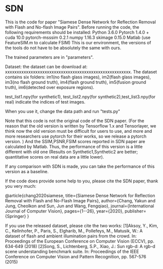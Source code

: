 # SDN
This is the code for paper "Siamese Dense Network for Reflection Removal with Flash and No-flash Image Pairs".  Before running the code, the following requirements should be installed:
Python 3.6.0
Pytorch 1.4.0 + cuda 10.0
pytorch-msssim 0.2.1
numpy 1.16.3 
skimage 0.15.0
Matlab (use FeatureSIM.m to calculate FSIM)
This is our environment, the versions of the tools do not have to be absolutely the same with ours. 

The trained parameters are in "parameters".

Dataset: the dataset can be download at: xxxxxxxxxxxxxxxxxxxxxxxxxxxxxxxxxxxxxxxxxxxxxxxxxxxxxx. The dataset contains six folders: im1(no flash glass images), im2(flash glass images), im3(no flash ground truth), im4(flash ground truth), im5(fusion ground truth), im6(detected over exposure regions). 

test_list1.npy(for synthetic1), test_list2.npy(for synthetic2),test_list3.npy(for real) indicate the indices of test images.

When you use it, change the data path and run "tests.py"

Note that this code is not the original code of the SDN paper. (For the reason that the old version is written by Tensorflow 1.x and Tensorlayer, we think now the old version must be difficult for users to use, and more and more researchers use pytorch for their works, so we release a pytorch version. )  And the SSIM,PSNR,FSIM  scores reported in SDN paper are calculated by Matlab. Thus, the performance of this version is a little different with old one (Results on Synthetic1,Synthetic2 are better; quantitative scores on real data are a little lower).  

If any comparison with SDN is made, you can take the performance of this version as a baseline.  

If the code does  provide some help to you, please cite the SDN paper, thank you very much:

@article{chang2020siamese,
  title={Siamese Dense Network for Reflection Removal with Flash and No-Flash Image Pairs},
  author={Chang, Yakun and Jung, Cheolkon and Sun, Jun and Wang, Fengqiao},
  journal={International Journal of Computer Vision},
  pages={1--26},
  year={2020},
  publisher={Springer}
}

If you use the released dataset, please cite the two works:
[1]Aksoy, Y., Kim, C., Kellnhofer, P., Paris, S., Elgharib, M., Pollefeys, M., Matusik, W.: A dataset of flash and ambient illumination pairs from the crowd. In: Proceedings of the European Conference on Computer Vision (ECCV), pp. 634-649 (2018)
[2]Song, S., Lichtenberg, S.P., Xiao, J.: Sun rgb-d: A rgb-d scene understanding benchmark suite. In: Proceedings of the IEEE Conference on Computer Vision and Pattern Recognition, pp. 567-576 (2015)
